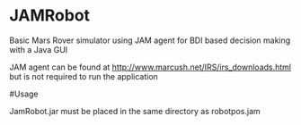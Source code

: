 # JAMRobot

Basic Mars Rover simulator using JAM agent for BDI based decision making with a Java GUI

JAM agent can be found at http://www.marcush.net/IRS/irs_downloads.html but is not required to run the application

#Usage

JamRobot.jar must be placed in the same directory as robotpos.jam 
